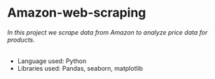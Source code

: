 # Amazon-web-scraping
###### In this project we scrape data from Amazon to analyze price data for products.
- Language used: Python
- Libraries used: Pandas, seaborn, matplotlib
